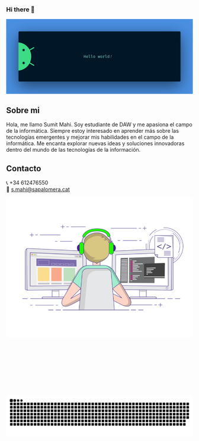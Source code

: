 ### Hi there 👋

<img src="https://github.com/mahisumit/mahisumit/blob/main/resources/hello.png" alt="Hello world">

 ## Sobre mi
  Hola, me llamo Sumit Mahi. Soy estudiante de DAW y me apasiona el campo de la informática. Siempre estoy interesado en aprender más sobre las tecnologías emergentes y mejorar mis habilidades en el campo de la informática. Me encanta         explorar nuevas ideas y soluciones innovadoras dentro del mundo de las tecnologías de la información.

## Contacto
  📞 +34 612476550 <br>
  📧 s.mahi@sapalomera.cat

<img src="https://github.com/mahisumit/mahisumit/blob/main/resources/p.gif" alt="Hello world">

<svg>
  <source media="(prefers-color-scheme: dark)" srcset="https://raw.githubusercontent.com/platane/platane/output/github-contribution-grid-snake-dark.svg">
  <source media="(prefers-color-scheme: light)" srcset="https://raw.githubusercontent.com/platane/platane/output/github-contribution-grid-snake.svg">
  <img alt="github contribution grid snake animation" src="https://raw.githubusercontent.com/platane/platane/output/github-contribution-grid-snake.svg">
</svg>

<!--
**mahisumit/mahisumit** is a ✨ _special_ ✨ repository because its `README.md` (this file) appears on your GitHub profile.

Here are some ideas to get you started:

- 🔭 I’m currently working on ...
- 🌱 I’m currently learning ...
- 👯 I’m looking to collaborate on ...
- 🤔 I’m looking for help with ...
- 💬 Ask me about ...
- 📫 How to reach me: ...
- 😄 Pronouns: ...
- ⚡ Fun fact: ...
-->
